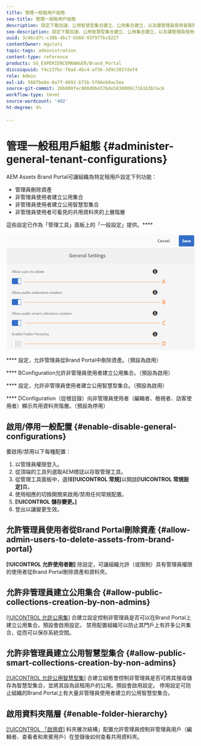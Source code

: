 ```yaml
---
title: 管理一般租用戶組態
seo-title: 管理一般租用戶組態
description: 設定下載加速、公用智慧型集合建立、公用集合建立，以及讓管理員使用者刪除租戶上的資產。
seo-description: 設定下載加速、公用智慧型集合建立、公用集合建立，以及讓管理員使用者刪除租戶上的資產。
uuid: 3c46cd7c-c38b-4bc7-b566-93f977bc8227
contentOwner: mgulati
topic-tags: administration
content-type: reference
products: SG_EXPERIENCEMANAGER/Brand_Portal
discoiquuid: f4c237bc-f6a4-4bc4-af56-3d9c3027daf4
role: Admin
exl-id: 5607be8e-0a7f-4692-b71b-5f66eb9ac5ee
source-git-commit: 26b009fec800d9b437bde5838009c71b1b3b7ac6
workflow-type: tm+mt
source-wordcount: '402'
ht-degree: 4%

---
```


# 管理一般租用戶組態 {#administer-general-tenant-configurations}

AEM Assets Brand Portal可讓組織為特定租用戶設定下列功能：

* 管理員刪除資產
* 非管理員使用者建立公用集合
* 非管理員使用者建立公用智慧型集合
* 非管理員使用者可看見的共用資料夾的上層階層

這些設定已作為「管理工具」面板上的「一般設定」提供。****

![](assets/general-config.png)

****   設定，允許管理員從Brand Portal中刪除資產。（預設為啟用）

****   BConfiguration允許非管理員使用者建立公用集合。（預設為啟用）

****   設定，允許非管理員使用者建立公用智慧型集合。（預設為啟用）

****  DConfiguration（從根目錄）向非管理員使用者（編輯者、檢視者、訪客使用者）顯示共用資料夾階層。（預設為停用）

## 啟用/停用一般配置 {#enable-disable-general-configurations}

要啟用/禁用以下每種配置：

1. 以管理員權限登入。
1. 從頂端的工具列選取AEM標誌以存取管理工具。
1. 從管理工具面板中，選擇&#x200B;**[!UICONTROL 常規]**&#x200B;以開啟&#x200B;**[!UICONTROL 常規設定]**&#x200B;頁。
1. 使用相應的切換開關來啟用/禁用任何常規配置。
1. **[!UICONTROL 儲存變更。]**
1. 登出以讓變更生效。

## 允許管理員使用者從Brand Portal刪除資產 {#allow-admin-users-to-delete-assets-from-brand-portal}

**[!UICONTROL 允許使用者刪]** 除設定，可讓組織允許（或限制）具有管理員權限的使用者從Brand Portal刪除資產和資料夾。

## 允許非管理員建立公用集合 {#allow-public-collections-creation-by-non-admins}

[[!UICONTROL 允許公用集]](../using/brand-portal-share-collection.md#main-pars-text-1915052376) 合建立設定控制非管理員是否可以在Brand Portal上建立公用集合。預設會啟用設定。 禁用配置組織可以防止其門戶上有許多公共集合，從而可以保存系統空間。

## 允許非管理員建立公用智慧型集合 {#allow-public-smart-collections-creation-by-non-admins}

[[!UICONTROL 允許公用智慧型集]](../using/brand-portal-searching.md#main-pars-header-500620467) 合建立組態會控制非管理員是否可將其搜尋儲存為智慧型集合，並將其設為該租用戶的公用。預設會啟用設定。 停用設定可防止組織的Brand Portal上有大量非管理員使用者建立的公用智慧型集合。

<!-- 
## Allow download acceleration {#allow-download-acceleration}

[[!UICONTROL Allow download acceleration]](../using/accelerated-download.md) configuration lets the organizations to allow accelerated downloads of assets from Brand Portal and shared links, by integrating with IBM Aspera Connect that is an install-on-demand application. The application uses proprietary technology to remove TCP overheads.
-->

## 啟用資料夾階層 {#enable-folder-hierarchy}

[[!UICONTROL 「啟用資]](../using/brand-portal-sharing-folders.md#non-admin-user-access-to-shared-folders) 料夾層次結構」配置允許管理員控制非管理員用戶（編輯者、查看者和來賓用戶）在登錄後如何查看共用資料夾。
